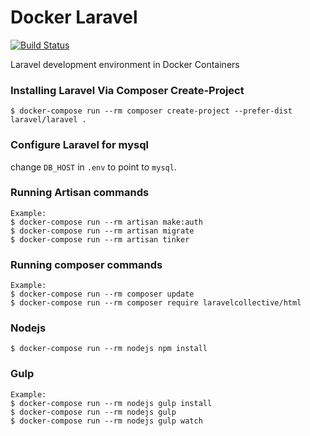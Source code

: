 # Docker Laravel

[![Build Status](https://travis-ci.org/wiwatsrt/docker-laravel.svg?branch=master)](https://travis-ci.org/wiwatsrt/docker-laravel)

Laravel development environment in Docker Containers

### Installing Laravel Via Composer Create-Project

```
$ docker-compose run --rm composer create-project --prefer-dist laravel/laravel .
```

### Configure Laravel for mysql
change `DB_HOST` in `.env` to point to `mysql`.

### Running Artisan commands

```
Example:
$ docker-compose run --rm artisan make:auth
$ docker-compose run --rm artisan migrate
$ docker-compose run --rm artisan tinker
```

### Running composer commands
```
Example:
$ docker-compose run --rm composer update
$ docker-compose run --rm composer require laravelcollective/html
```

### Nodejs

```
$ docker-compose run --rm nodejs npm install
```

### Gulp

```
Example:
$ docker-compose run --rm nodejs gulp install
$ docker-compose run --rm nodejs gulp
$ docker-compose run --rm nodejs gulp watch
```